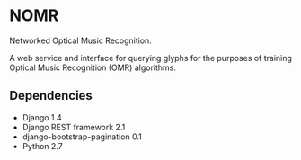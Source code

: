 NOMR
====

Networked Optical Music Recognition. 

A web service and interface for querying glyphs for the purposes of training Optical Music Recognition (OMR) algorithms.

Dependencies
------------

* Django 1.4
* Django REST framework 2.1
* django-bootstrap-pagination 0.1
* Python 2.7
